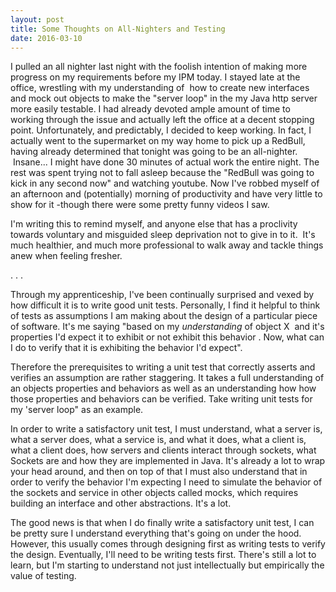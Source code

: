 ```yaml
---
layout: post
title: Some Thoughts on All-Nighters and Testing
date: 2016-03-10
---
```


I pulled an all nighter last night with the foolish intention of making
more progress on my requirements before my IPM today. I stayed late at
the office, wrestling with my understanding of  how to create new
interfaces and mock out objects to make the "server loop" in the my Java
http server more easily testable. I had already devoted ample amount of
time to working through the issue and actually left the office at a
decent stopping point. Unfortunately, and predictably, I decided to keep
working. In fact, I actually went to the supermarket on my way home to
pick up a RedBull, having already determined that tonight was going to
be an all-nighter.  Insane... I might have done 30 minutes of actual
work the entire night. The rest was spent trying not to fall asleep
because the "RedBull was going to kick in any second now" and watching
youtube. Now I've robbed myself of an afternoon and (potentially)
morning of productivity and have very little to show for it -though
there were some pretty funny videos I saw.

I'm writing this to remind myself, and anyone else that has a proclivity
towards voluntary and misguided sleep deprivation not to give in to it.
 It's much healthier, and much more professional to walk away and tackle
things anew when feeling fresher.

. . .

Through my apprenticeship, I've been continually surprised and vexed by
how difficult it is to write good unit tests. Personally, I find it
helpful to think of tests as assumptions I am making about the design of
a particular piece of software. It's me saying "based on
my *understanding* of object X  and it's properties I'd expect it to
exhibit or not exhibit this behavior . Now, what can I do to verify that
it is exhibiting the behavior I'd expect".

Therefore the prerequisites to writing a unit test that correctly
asserts and verifies an assumption are rather staggering. It takes a
full understanding of an objects properties and behaviors as well as an
understanding how how those properties and behaviors can be verified.
Take writing unit tests for my 'server loop" as an example.

In order to write a satisfactory unit test, I must understand, what a
server is, what a server does, what a service is, and what it does, what
a client is, what a client does, how servers and clients interact
through sockets, what Sockets are and how they are implemented in Java.
It's already a lot to wrap your head around, and then on top of that I
must also understand that in order to verify the behavior I'm expecting
I need to simulate the behavior of the sockets and service in other
objects called mocks, which requires building an interface and other
abstractions. It's a lot.

The good news is that when I do finally write a satisfactory unit test,
I can be pretty sure I understand everything that's going on under the
hood. However, this usually comes through designing first as writing
tests to verify the design. Eventually, I'll need to be writing tests
first. There's still a lot to learn, but I'm starting to understand not
just intellectually but empirically the value of testing.
